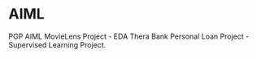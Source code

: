 # AIML
PGP AIML
MovieLens Project - EDA
Thera Bank Personal Loan Project - Supervised Learning Project. 
